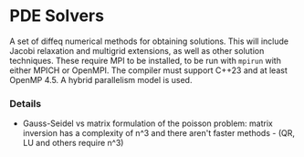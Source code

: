 # PDE Solvers

A set of diffeq numerical methods for obtaining solutions. This will include Jacobi relaxation and multigrid extensions, as well as other solution techniques. These require MPI to be installed, to be run with `mpirun` with either MPICH or OpenMPI. The compiler must support C++23 and at least OpenMP 4.5. A hybrid parallelism model is used.

### Details

- Gauss-Seidel vs matrix formulation of the poisson problem: matrix inversion has a complexity of n^3 and there aren't faster methods - (QR, LU and others require n^3)
